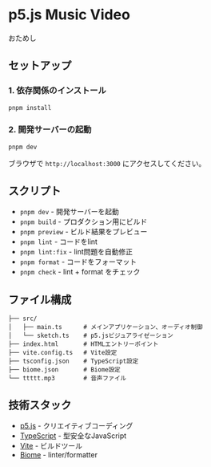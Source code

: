 # p5.js Music Video
おためし

## セットアップ

### 1. 依存関係のインストール

```bash
pnpm install
```

### 2. 開発サーバーの起動

```bash
pnpm dev
```

ブラウザで `http://localhost:3000` にアクセスしてください。

## スクリプト

- `pnpm dev` - 開発サーバーを起動
- `pnpm build` - プロダクション用にビルド
- `pnpm preview` - ビルド結果をプレビュー
- `pnpm lint` - コードをlint
- `pnpm lint:fix` - lint問題を自動修正
- `pnpm format` - コードをフォーマット
- `pnpm check` - lint + format をチェック


## ファイル構成

```
├── src/
│   ├── main.ts      # メインアプリケーション、オーディオ制御
│   └── sketch.ts    # p5.jsビジュアライゼーション
├── index.html       # HTMLエントリーポイント
├── vite.config.ts   # Vite設定
├── tsconfig.json    # TypeScript設定
├── biome.json       # Biome設定
└── ttttt.mp3        # 音声ファイル
```
## 技術スタック

- [p5.js](https://p5js.org/) - クリエイティブコーディング
- [TypeScript](https://www.typescriptlang.org/) - 型安全なJavaScript
- [Vite](https://vitejs.dev/) - ビルドツール
- [Biome](https://biomejs.dev/) - linter/formatter 
